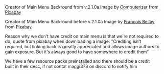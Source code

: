 Creator of Main Menu Backround from v.2.1.0a Image by <a href="https://pixabay.com/users/Computerizer-4588466/?utm_source=link-attribution&amp;utm_medium=referral&amp;utm_campaign=image&amp;utm_content=3617337">Computerizer</a> from <a href="https://pixabay.com/?utm_source=link-attribution&amp;utm_medium=referral&amp;utm_campaign=image&amp;utm_content=3617337">Pixabay</a>

Creator of Main Menu Backround before v.2.1.0a Image by <a href="https://pixabay.com/users/Francois_Bellay-3621440/?utm_source=link-attribution&amp;utm_medium=referral&amp;utm_campaign=image&amp;utm_content=1870748">François Bellay</a> from <a href="https://pixabay.com/?utm_source=link-attribution&amp;utm_medium=referral&amp;utm_campaign=image&amp;utm_content=1870748">Pixabay</a>

Reason why we don't have credit on main menu is that we're not required to do, quote from pixabay when downloading a image:
"Crediting isn’t required, but linking back is greatly appreciated and allows image authors to gain exposure.
But it's always good to have somewhere to credit them"

We have a few resource packs preinstalled and there should be a credit built in their desc, if not contat maggi373 on discord to notify him
